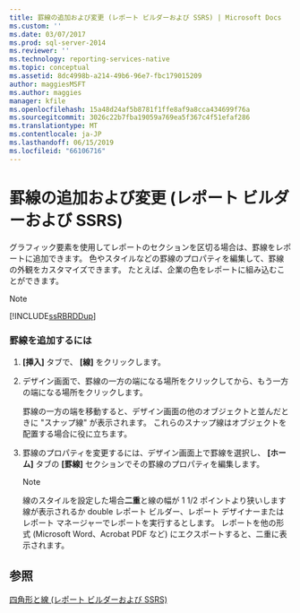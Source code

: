 ```yaml
---
title: 罫線の追加および変更 (レポート ビルダーおよび SSRS) | Microsoft Docs
ms.custom: ''
ms.date: 03/07/2017
ms.prod: sql-server-2014
ms.reviewer: ''
ms.technology: reporting-services-native
ms.topic: conceptual
ms.assetid: 8dc4998b-a214-49b6-96e7-fbc179015209
author: maggiesMSFT
ms.author: maggies
manager: kfile
ms.openlocfilehash: 15a48d24af5b8781f1ffe8af9a8cca434699f76a
ms.sourcegitcommit: 3026c22b7fba19059a769ea5f367c4f51efaf286
ms.translationtype: MT
ms.contentlocale: ja-JP
ms.lasthandoff: 06/15/2019
ms.locfileid: "66106716"
---
```

# <a name="add-and-modify-a-line-report-builder-and-ssrs"></a>罫線の追加および変更 (レポート ビルダーおよび SSRS)
  グラフィック要素を使用してレポートのセクションを区切る場合は、罫線をレポートに追加できます。 色やスタイルなどの罫線のプロパティを編集して、罫線の外観をカスタマイズできます。 たとえば、企業の色をレポートに組み込むことができます。  
  
> [!NOTE]  
>  [!INCLUDE[ssRBRDDup](../../includes/ssrbrddup-md.md)]  
  
### <a name="to-add-a-line"></a>罫線を追加するには  
  
1.  **[挿入]** タブで、 **[線]** をクリックします。  
  
2.  デザイン画面で、罫線の一方の端になる場所をクリックしてから、もう一方の端になる場所をクリックします。  
  
     罫線の一方の端を移動すると、デザイン画面の他のオブジェクトと並んだときに "スナップ線" が表示されます。 これらのスナップ線はオブジェクトを配置する場合に役に立ちます。  
  
3.  罫線のプロパティを変更するには、デザイン画面上で罫線を選択し、 **[ホーム]** タブの **[罫線]** セクションでその罫線のプロパティを編集します。  
  
    > [!NOTE]  
    >  線のスタイルを設定した場合**二重**と線の幅が 1 1/2 ポイントより狭いします線が表示されるか double レポート ビルダー、レポート デザイナーまたはレポート マネージャーでレポートを実行するとします。 レポートを他の形式 (Microsoft Word、Acrobat PDF など) にエクスポートすると、二重に表示されます。  
  
## <a name="see-also"></a>参照  
 [四角形と線 &#40;レポート ビルダーおよび SSRS&#41;](rectangles-and-lines-report-builder-and-ssrs.md)  
  
  
